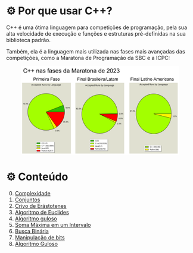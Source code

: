 # ⚙️ Por que usar C++?

C++ é uma ótima linguagem para competições de programação, pela sua alta velocidade de execução e funções e estruturas pré-definidas na sua biblioteca padrão.

Também, ela é a linguagem mais utilizada nas fases mais avançadas das competições, como a Maratona de Programação da SBC e a ICPC:

<figure><img src="../assets/c++est.png" alt="C++ nas fases da maratona de 2023"><figcaption></figcaption></figure>

# ⚙️ Conteúdo

0. [Complexidade](complexidade.md)
1. [Conjuntos](conjuntos.md)
2. [Crivo de Erástotenes](crivo.md)
3. [Algoritmo de Euclides](euclides.md)
4. [Algoritmo guloso](guloso.md)
5. [Soma Máxima em um Intervalo](soma_max_intervalo.md)
6. [Busca Binária](busca_binaria.md)
7. [Manipulação de bits](bits.md)
8. [Algoritmo Guloso](guloso.md)
